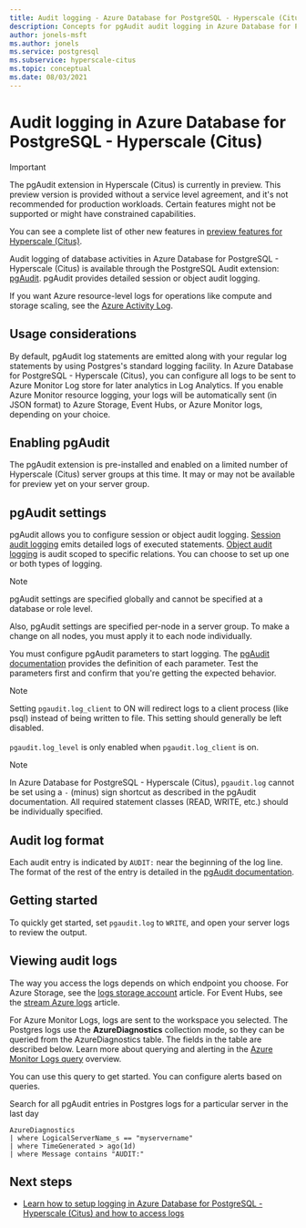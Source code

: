 ```yaml
---
title: Audit logging - Azure Database for PostgreSQL - Hyperscale (Citus)
description: Concepts for pgAudit audit logging in Azure Database for PostgreSQL - Hyperscale (Citus).
author: jonels-msft
ms.author: jonels
ms.service: postgresql
ms.subservice: hyperscale-citus
ms.topic: conceptual
ms.date: 08/03/2021
---
```


# Audit logging in Azure Database for PostgreSQL - Hyperscale (Citus)

> [!IMPORTANT]
> The pgAudit extension in Hyperscale (Citus) is currently in preview. This
> preview version is provided without a service level agreement, and it's not
> recommended for production workloads. Certain features might not be supported
> or might have constrained capabilities.
>
> You can see a complete list of other new features in [preview features for
> Hyperscale (Citus)](product-updates.md).

Audit logging of database activities in Azure Database for PostgreSQL - Hyperscale (Citus) is available through the PostgreSQL Audit extension: [pgAudit](https://www.pgaudit.org/). pgAudit provides detailed session or object audit logging.

If you want Azure resource-level logs for operations like compute and storage scaling, see the [Azure Activity Log](../azure-monitor/essentials/platform-logs-overview.md).

## Usage considerations
By default, pgAudit log statements are emitted along with your regular log statements by using Postgres's standard logging facility. In Azure Database for PostgreSQL - Hyperscale (Citus), you can configure all logs to be sent to Azure Monitor Log store for later analytics in Log Analytics. If you enable Azure Monitor resource logging, your logs will be automatically sent (in JSON format) to Azure Storage, Event Hubs, or Azure Monitor logs, depending on your choice.

## Enabling pgAudit

The pgAudit extension is pre-installed and enabled on a limited number of
Hyperscale (Citus) server groups at this time. It may or may not be available
for preview yet on your server group.

## pgAudit settings

pgAudit allows you to configure session or object audit logging. [Session audit logging](https://github.com/pgaudit/pgaudit/blob/master/README.md#session-audit-logging) emits detailed logs of executed statements. [Object audit logging](https://github.com/pgaudit/pgaudit/blob/master/README.md#object-audit-logging) is audit scoped to specific relations. You can choose to set up one or both types of logging. 

> [!NOTE]
> pgAudit settings are specified globally and cannot be specified at a database or role level.
>
> Also, pgAudit settings are specified per-node in a server group. To make a change on all nodes, you must apply it to each node individually.

You must configure pgAudit parameters to start logging. The [pgAudit documentation](https://github.com/pgaudit/pgaudit/blob/master/README.md#settings) provides the definition of each parameter. Test the parameters first and confirm that you're getting the expected behavior.

> [!NOTE]
> Setting `pgaudit.log_client` to ON will redirect logs to a client process (like psql) instead of being written to file. This setting should generally be left disabled. <br> <br>
> `pgaudit.log_level` is only enabled when `pgaudit.log_client` is on.

> [!NOTE]
> In Azure Database for PostgreSQL - Hyperscale (Citus), `pgaudit.log` cannot be set using a `-` (minus) sign shortcut as described in the pgAudit documentation. All required statement classes (READ, WRITE, etc.) should be individually specified.

## Audit log format
Each audit entry is indicated by `AUDIT:` near the beginning of the log line. The format of the rest of the entry is detailed in the [pgAudit documentation](https://github.com/pgaudit/pgaudit/blob/master/README.md#format).

## Getting started
To quickly get started, set `pgaudit.log` to `WRITE`, and open your server logs to review the output. 

## Viewing audit logs
The way you access the logs depends on which endpoint you choose. For Azure Storage, see the [logs storage account](../azure-monitor/essentials/resource-logs.md#send-to-azure-storage) article. For Event Hubs, see the [stream Azure logs](../azure-monitor/essentials/resource-logs.md#send-to-azure-event-hubs) article.

For Azure Monitor Logs, logs are sent to the workspace you selected. The Postgres logs use the **AzureDiagnostics** collection mode, so they can be queried from the AzureDiagnostics table. The fields in the table are described below. Learn more about querying and alerting in the [Azure Monitor Logs query](../azure-monitor/logs/log-query-overview.md) overview.

You can use this query to get started. You can configure alerts based on queries.

Search for all pgAudit entries in Postgres logs for a particular server in the last day
```kusto
AzureDiagnostics
| where LogicalServerName_s == "myservername"
| where TimeGenerated > ago(1d) 
| where Message contains "AUDIT:"
```

## Next steps

- [Learn how to setup logging in Azure Database for PostgreSQL - Hyperscale (Citus) and how to access logs](howto-logging.md)
